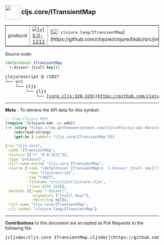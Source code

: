 ## <img width="48px" valign="middle" src="http://i.imgur.com/Hi20huC.png"> cljs.core/ITransientMap

 <table border="1">
<tr>

<td>protocol</td>
<td><a href="https://github.com/cljsinfo/cljs-api-docs/tree/0.0-1211"><img valign="middle" alt="[+] 0.0-1211" src="https://img.shields.io/badge/+-0.0--1211-lightgrey.svg"></a> </td>
<td>
[<img height="24px" valign="middle" src="http://i.imgur.com/1GjPKvB.png"> <samp>clojure.lang/ITransientMap</samp>](https://github.com/clojure/clojure/blob//src/jvm/clojure/lang/ITransientMap.java)
</td>
</tr>
</table>






Source code:

```clj
(defprotocol ITransientMap
  (-dissoc! [tcoll key]))
```

 <pre>
clojurescript @ r2027
└── src
    └── cljs
        └── cljs
            └── <ins>[core.cljs:328-329](https://github.com/clojure/clojurescript/blob/r2027/src/cljs/cljs/core.cljs#L328-L329)</ins>
</pre>


---

__Meta__ - To retrieve the API data for this symbol:

```clj
;; from Clojure REPL
(require '[clojure.edn :as edn])
(-> (slurp "https://raw.githubusercontent.com/cljsinfo/cljs-api-docs/catalog/cljs-api.edn")
    (edn/read-string)
    (get-in [:symbols "cljs.core/ITransientMap"]))
```

```clj
{:ns "cljs.core",
 :name "ITransientMap",
 :history [["+" "0.0-1211"]],
 :type "protocol",
 :full-name-encode "cljs.core_ITransientMap",
 :source {:code "(defprotocol ITransientMap\n  (-dissoc! [tcoll key]))",
          :repo "clojurescript",
          :tag "r2027",
          :filename "src/cljs/cljs/core.cljs",
          :lines [328 329]},
 :methods [{:name "-dissoc!",
            :signature ["[tcoll key]"],
            :docstring nil}],
 :full-name "cljs.core/ITransientMap",
 :clj-symbol "clojure.lang/ITransientMap"}

```

---

__Contributions__ to this document are accepted as Pull Requests to the following file:

 <pre>
[cljsdoc/cljs.core_ITransientMap.cljsdoc](https://github.com/cljsinfo/cljs-api-docs/blob/master/cljsdoc/cljs.core_ITransientMap.cljsdoc)
</pre>

